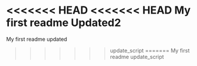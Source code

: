 <<<<<<< HEAD
<<<<<<< HEAD
My first readme Updated2
=======
My first readme updated
>>>>>>> update_script
=======
My first readme
>>>>>>> update_script

